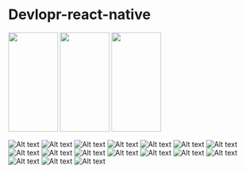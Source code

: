 # Devlopr-react-native

<img src="/screenshots/startup.jpg?raw=true" width="100" height="200"> <img src="/screenshots/select.jpg?raw=true" width="100" height="200">
<img src="/screenshots/country.jpg?raw=true" width="100" height="200">



![Alt text](/screenshots/interests.jpg?raw=true "Startup")
![Alt text](/screenshots/dashboard.jpg?raw=true "Startup")
![Alt text](/screenshots/challenge.jpg?raw=true "Startup")
![Alt text](/screenshots/notifications.jpg?raw=true "Startup")
![Alt text](/screenshots/no-notification.jpg?raw=true "Startup")
![Alt text](/screenshots/blog.jpg?raw=true "Startup")
![Alt text](/screenshots/explore.jpg?raw=true "Startup")
![Alt text](/screenshots/marketplace.jpg?raw=true "Startup")
![Alt text](/screenshots/product.jpg?raw=true "Startup")
![Alt text](/screenshots/product-added.jpg?raw=true "Startup")
![Alt text](/screenshots/cart.jpg?raw=true "Startup")
![Alt text](/screenshots/shipping.jpg?raw=true "Startup")
![Alt text](/screenshots/add-shipping.jpg?raw=true "Startup")
![Alt text](/screenshots/add-shipping2.jpg?raw=true "Startup")
![Alt text](/screenshots/payment.jpg?raw=true "Startup")
![Alt text](/screenshots/new-payment.jpg?raw=true "Startup")
![Alt text](/screenshots/reciept.jpg?raw=true "Startup")
